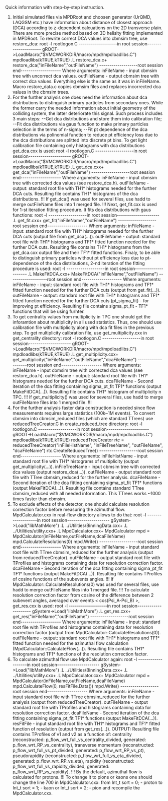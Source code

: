 Quick information with step-by-step instruction.

1. Initial simulated files via MPDRoot and choosen generator (UrQMD, LAQGSM etc.) have information about distance of closest approach (DCA) according to z-dependent calcuations on the 2D transverse plain. There are more precise method based on 3D helisity fitting implemented in MPDRoot. To rewrite correct DCA values into cbmsim tree, use restore_dca:
	root -l rootlogon.C
	-------------------in root session---------------------
	gROOT->LoadMacro("$VMCWORKDIR/macro/mpd/mpdloadlibs.C")
	mpdloadlibs(kTRUE,kTRUE)
	.L restore_dca.c+
	restore_dca("inFileName","outFileName")
	-------------------root session end--------------------
Where arguments:
	inFileName - input cbmsim tree with uncorrect dca values.
	outFileName - output cbmsim tree with correct dca values. Everything else is the same as it was in inFileName.
Macro restore_data.c copies cbmsim files and replaces incorrected dca values in the cbmsim trees.
2. For the further analysis one does need the information about dca distributions to distinguish primary particles from secondary ones. While the former carry the needed information about initial geometry of the colliding system, the latter deteriorate this signal. Such process includes 3 main steps:
	--Get dca distributions and store them into calibration file;
	--Fit dca distributions via gaus function to make primary particles selection in the terms of n-sigma;
	--Fit pt dependence of the dca distributions via polinomial function to reduce pt efficiency loss due to the dca distributions are splitted into discrete pt bins. 
To get light calibration file containing only histograms with dca distributions get_dca.cxx is used:
	root -l rootlogon.C
	-------------------in root session---------------------
	gROOT->LoadMacro("$VMCWORKDIR/macro/mpd/mpdloadlibs.C")
	mpdloadlibs(kTRUE,kTRUE)
	.L get_dca.cxx+
	get_dca("inFileName","outFileName")
	-------------------root session end--------------------
Where arguments:
	inFileName - input cbmsim tree with corrected dca values (see restore_dca.h).
	outFileName - output: standard root file with TH1* histograms needed for the further DCA cuts.
Resulting file contains TH1* histograms of the dca distributions. 
!!! If get_dca() was used for several files, use hadd to merge outFileName files into 1 merged file. !!!
Next, get_fit.cxx is used for 1-st iteration fitting procedure. It fits dca distributions with gaus functions:
	root -l
	-------------------in root session---------------------
	.L get_fit.cxx+
	get_fit("inFileName","outFileName")
	-------------------root session end--------------------
Where arguments:
	inFileName - input: standard root file with TH1* histograms needed for the further DCA cuts (output file from get_dca(...)).
	outFileName - output: standard root file with TH1* histograms and TF1* fitted function needed for the further DCA cuts.
Resulting file contains TH1* histograms from the get_dca.cxx output file and their TF1* fitted functions.
Finaly, to be able to distinguish primary particles without pt efficiency loss due to pt-dependence of the dca distributions, 2-nd iteration of the fitting procedure is used:
	root -l
	-------------------in root session---------------------
	.L MakeFitDCA.cxx+
	MakeFitDCA("inFileName","outFileName")
	-------------------root session end--------------------
Where arguments:
	inFileName - input: standard root file with TH1* histograms and TF1* fitted function needed for the further DCA cuts (output from get_fit(...)).
	outFileName - output: standard root file with TH1* histograms and TF1* fitted function needed for the further DCA cuts (pt_sigma_fit) - for improving pt efficiency.
Resulting file contains sigma_pt_fit - TF1* functions that will be using furhter.
3. To get centrality values from multiplicity in TPC one should get the inforamtion about multiplicity in all used statistics. Thus, one should use calibration file with multiplicity along with dca fit files in the previous step. To get multiplicity calibration file, use get_multiplicity.cxx in get_centrality directory:
	root -l rootlogon.C
	-------------------in root session---------------------
	gROOT->LoadMacro("$VMCWORKDIR/macro/mpd/mpdloadlibs.C")
	mpdloadlibs(kTRUE,kTRUE)
	.L get_multiplicity.cxx+
	get_multiplicity("inFileName","outFileName","dcaFileName")
	-------------------root session end--------------------
Where arguments:
	inFileName - input cbmsim tree with corrected dca values (see restore_dca.h).
	outFileName - output: standard root file with TH1* histograms needed for the further DCA cuts.
	dcaFileName - Second iteration of the dca fitting containing sigma_pt_fit TF1* functions (output MakeFitDCA(...)).
Resulting file contains TH1* histogram of multiplicity n TPC.
!!! If get_multiplicity() was used for several files, use hadd to merge outFileName files into 1 merged file. !!!
4. For the further analysis faster data construction is needed since flow measurements requires large statistics (100k~1M events). To convert cbmsim into cbmsim_reduced files (which are standard TTrees) use reducedTreeCreator.C in create_reduced_tree directory:
	root -l rootlogon.C
	-------------------in root session---------------------
	gROOT->LoadMacro("$VMCWORKDIR/macro/mpd/mpdloadlibs.C")
	mpdloadlibs(kTRUE,kTRUE)
	reducedTreeCreator rtc = reducedTreeCreator("inFileHistName", "inFileTreeName", "outFileName", "dcaFileName")
	rtc.CreateReducedTree()
	-------------------root session end--------------------
Where arguments:
	inFileHistName - input standard root file with TH1* histograms of multiplicity (output get_multiplicity(...)).
	inFileTreeName - input cbmsim tree with corrected dca values (output restore_dca(...)).
	outFileName    - output standard root file with TTree cbmsim_reduced for the further analysis.
	dcaFileName - Second iteration of the dca fitting containing sigma_pt_fit TF1* functions (output MakeFitDCA(...)).
Resulting file contains standard TTree cbmsim_reduced with all needed information. This TTrees works ~1000 times faster than cbmsim.
5. To exclude effects of the detector, one should calculate resolution correction factor before measuring the azimuthal flow. MpdCalculator.cxx in real-flow directory allows to do that:
	root -l
	-------------------in root session---------------------
	gSystem->Load("libMathMore")
	.L ../Utilities/BinningData.cxx+
	.L ../Utilities/utility.cxx+
	.L MpdCalculator.cxx+
	MpdCalculator mpd = MpdCalculator(inFileName,outFileName,dcaFileName)
	mpd.CalculateResolutions(0)
	mpd.Write()
	-------------------root session end--------------------
Where arguments:
	inFileName - input standard root file with TTree cbmsim_reduced for the further analysis (output from reducedTreeCreator).
	outFileName - output standard root file with TProfiles and histograms containing data for resolution correction factor.
	dcaFileName - Second iteration of the dca fitting containing sigma_pt_fit TF1* functions (output MakeFitDCA(...)).
Resulting file contains TProfiles of cosine functions of the subevents angles.
!!! If MpdCalculator::CalculateResolutions(0) was used for several files, use hadd to merge outFileName files into 1 merged file. !!!
To calculate resolution correction factor from cosine of the difference between 2 subevent angles, averaged over events < cos(Psi_A-Psi_B) >, get_res.cxx is used:
	root -l
	-------------------in root session---------------------
	gSystem->Load("libMathMore")
	.L get_res.cxx+
	get_res("inFileName","outFileName")
	-------------------root session end--------------------
Where arguments:
	inFileName - input: standard root file with TProfiles and histograms containing data for resolution correction factor (output from MpdCalculator::CalculateResolutions(0)).
	outFileName - output: standard root file with TH1* histograms and TF1* fitted function needed for the azimuthal flow calculation (MpdCalculator::CalculateFlow(...)).
Resulting file contains TH1* histograms and TF1* functions of the resolution correction factor.
6. To calculate azimuthal flow use MpdCalculator again:
	root -l
	-------------------in root session---------------------
	gSystem->Load("libMathMore")
	.L ../Utilities/BinningData.cxx+
	.L ../Utilities/utility.cxx+
	.L MpdCalculator.cxx+
	MpdCalculator mpd = MpdCalculator(inFileName,outFileName,dcaFileName)
	mpd.CalculateFlow(0, resFitFile.Data())
	mpd.Write()
	-------------------root session end--------------------
Where arguments:
	inFileName - input standard root file with TTree cbmsim_reduced for the further analysis (output from reducedTreeCreator).
	outFileName - output standard root file with TProfiles and histograms containing data for resolution correction factor.
	dcaFileName - Second iteration of the dca fitting containing sigma_pt_fit TF1* functions (output MakeFitDCA(...)).
	resFitFile - input standard root file with TH1* histograms and TF1* fitted function of resolution (output from get_res(...)).
OUTPUT:
Resulting file contains TProfiles of v1 and v2 as a function of:
	centrality (reconstructed: p_flow_wrt_full_vs_centrality_divided, generated: p_flow_wrt_RP_vs_centrality),
	transverse momentum (reconstructed: p_flow_wrt_full_vs_pt_divided, generated: p_flow_wrt_RP_vs_pt), 
	pseudorapidity (reconstructed: p_flow_wrt_full_vs_eta_divided, generated: p_flow_wrt_RP_vs_eta),
	rapidity (reconstructed: p_flow_wrt_full_vs_rapidity_divided, generated: p_flow_wrt_RP_vs_rapidity). 
!!! By the default, azimuthal flow is calculated for protons. !!! 
To change it to pions or kaons one should change the line 700 in MpdCalculator.cxx:
from 
	Int_t sort = 0; - proton
to
	Int_t sort = 1; - kaon
or
	Int_t sort = 2; - pion
and recompile the MpdCalculator.cxx.
